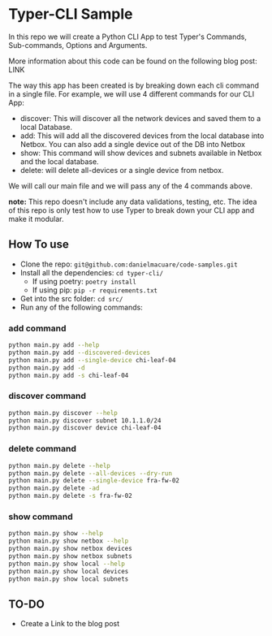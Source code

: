 # Typer-CLI Sample

In this repo we will create a Python CLI App to test Typer's Commands, Sub-commands, Options and Arguments.

More information about this code can be found on the following blog post: LINK

The way this app has been created is by breaking down each cli command in  a single file. For example, we will use 4 different commands for our CLI App:

- discover: This will discover all the network devices and saved them to a local Database.
- add: This will add all the discovered devices from the local database into Netbox. You can also add a single device out of the DB into Netbox
- show: This command will show devices and subnets available in Netbox and the local database.
- delete: will delete all-devices or a single device from netbox.

We will call our main file and we will pass any of the 4 commands above.

**note:** This repo doesn't include any data validations, testing, etc. The idea of this repo is only test how to use Typer to break down your CLI app and make it modular.

## How To use

- Clone the repo: `git@github.com:danielmacuare/code-samples.git`
- Install all the dependencies: `cd typer-cli/`
  - If using poetry: `poetry install`
  - If using pip: `pip -r requirements.txt`
- Get into the src folder: `cd src/`
- Run any of the following commands:

### add command

```bash
python main.py add --help
python main.py add --discovered-devices
python main.py add --single-device chi-leaf-04
python main.py add -d
python main.py add -s chi-leaf-04
```

### discover command

```bash
python main.py discover --help
python main.py discover subnet 10.1.1.0/24
python main.py discover device chi-leaf-04
```

### delete command

```bash
python main.py delete --help
python main.py delete --all-devices --dry-run
python main.py delete --single-device fra-fw-02
python main.py delete -ad
python main.py delete -s fra-fw-02
```

### show command

```bash
python main.py show --help
python main.py show netbox --help
python main.py show netbox devices
python main.py show netbox subnets
python main.py show local --help
python main.py show local devices
python main.py show local subnets
```

## TO-DO

- Create a Link to the blog post
